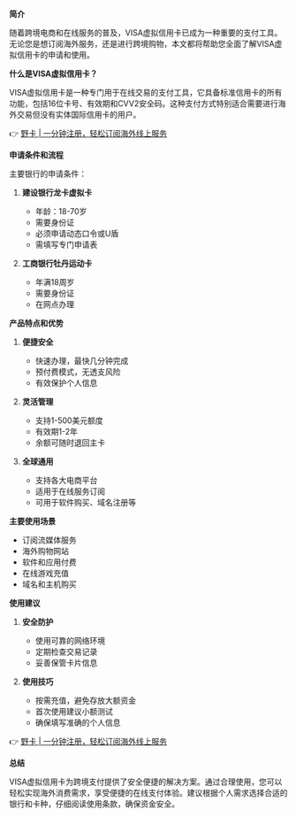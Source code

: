 **简介**

随着跨境电商和在线服务的普及，VISA虚拟信用卡已成为一种重要的支付工具。无论您是想订阅海外服务，还是进行跨境购物，本文都将帮助您全面了解VISA虚拟信用卡的申请和使用。

**什么是VISA虚拟信用卡？**

VISA虚拟信用卡是一种专门用于在线交易的支付工具，它具备标准信用卡的所有功能，包括16位卡号、有效期和CVV2安全码。这种支付方式特别适合需要进行海外交易但没有实体国际信用卡的用户。

👉 [野卡 | 一分钟注册，轻松订阅海外线上服务](https://bit.ly/bewildcard)

**申请条件和流程**

主要银行的申请条件：

1. **建设银行龙卡虚拟卡**
   - 年龄：18-70岁
   - 需要身份证
   - 必须申请动态口令或U盾
   - 需填写专门申请表

2. **工商银行牡丹运动卡**
   - 年满18周岁
   - 需要身份证
   - 在网点办理

**产品特点和优势**

1. **便捷安全**
   - 快速办理，最快几分钟完成
   - 预付费模式，无透支风险
   - 有效保护个人信息

2. **灵活管理**
   - 支持1-500美元额度
   - 有效期1-2年
   - 余额可随时退回主卡

3. **全球通用**
   - 支持各大电商平台
   - 适用于在线服务订阅
   - 可用于软件购买、域名注册等

**主要使用场景**

- 订阅流媒体服务
- 海外购物网站
- 软件和应用付费
- 在线游戏充值
- 域名和主机购买

**使用建议**

1. **安全防护**
   - 使用可靠的网络环境
   - 定期检查交易记录
   - 妥善保管卡片信息

2. **使用技巧**
   - 按需充值，避免存放大额资金
   - 首次使用建议小额测试
   - 确保填写准确的个人信息

👉 [野卡 | 一分钟注册，轻松订阅海外线上服务](https://bit.ly/bewildcard)

**总结**

VISA虚拟信用卡为跨境支付提供了安全便捷的解决方案。通过合理使用，您可以轻松实现海外消费需求，享受便捷的在线支付体验。建议根据个人需求选择合适的银行和卡种，仔细阅读使用条款，确保资金安全。
